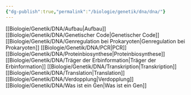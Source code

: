 ```yaml
---
{"dg-publish":true,"permalink":"/biologie/genetik/dna/dna/"}
---
```



[[Biologie/Genetik/DNA/Aufbau\|Aufbau]]
[[Biologie/Genetik/DNA/Genetischer Code\|Genetischer Code]]
[[Biologie/Genetik/DNA/Genregulation bei Prokaryoten\|Genregulation bei Prokaryoten]]
[[Biologie/Genetik/DNA/PCR\|PCR]]
[[Biologie/Genetik/DNA/Proteinbiosynthese\|Proteinbiosynthese]]
[[Biologie/Genetik/DNA/Träger der Erbinformation\|Träger der Erbinformation]]
[[Biologie/Genetik/DNA/Transkription\|Transkription]]
[[Biologie/Genetik/DNA/Translation\|Translation]]
[[Biologie/Genetik/DNA/Verdopplung\|Verdopplung]]
[[Biologie/Genetik/DNA/Was ist ein Gen\|Was ist ein Gen]]
